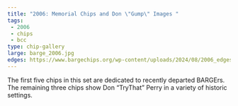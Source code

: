```yaml
---
title: "2006: Memorial Chips and Don \"Gump\" Images "
tags:
 - 2006
 - chips
 - bcc
type: chip-gallery
large: barge_2006.jpg
edges: https://www.bargechips.org/wp-content/uploads/2024/08/2006_edges.gif
---
```


The first five chips in this set are dedicated to recently departed
BARGErs. The remaining three chips show Don &#8220;TryThat&#8221; Perry in a
variety of historic settings.
